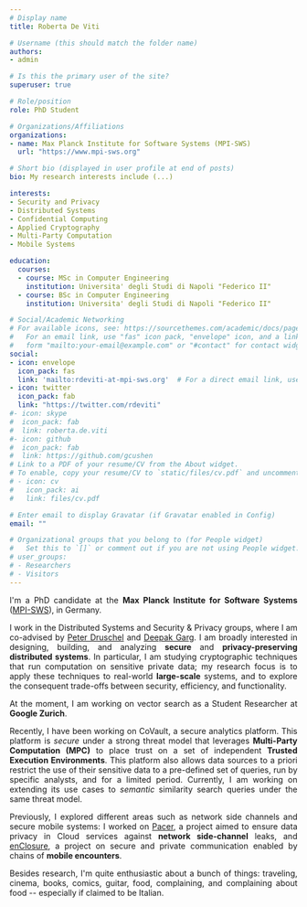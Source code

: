 ```yaml
---
# Display name
title: Roberta De Viti

# Username (this should match the folder name)
authors:
- admin

# Is this the primary user of the site?
superuser: true

# Role/position
role: PhD Student

# Organizations/Affiliations
organizations:
- name: Max Planck Institute for Software Systems (MPI-SWS)
  url: "https://www.mpi-sws.org"

# Short bio (displayed in user profile at end of posts)
bio: My research interests include (...)

interests:
- Security and Privacy
- Distributed Systems
- Confidential Computing
- Applied Cryptography
- Multi-Party Computation
- Mobile Systems

education:
  courses:
  - course: MSc in Computer Engineering
    institution: Universita' degli Studi di Napoli "Federico II"
  - course: BSc in Computer Engineering
    institution: Universita' degli Studi di Napoli "Federico II"

# Social/Academic Networking
# For available icons, see: https://sourcethemes.com/academic/docs/page-builder/#icons
#   For an email link, use "fas" icon pack, "envelope" icon, and a link in the
#   form "mailto:your-email@example.com" or "#contact" for contact widget.
social:
- icon: envelope
  icon_pack: fas
  link: 'mailto:rdeviti-at-mpi-sws.org'  # For a direct email link, use "mailto:test@example.org".
- icon: twitter
  icon_pack: fab
  link: "https://twitter.com/rdeviti"
#- icon: skype
#  icon_pack: fab
#  link: roberta.de.viti
#- icon: github
#  icon_pack: fab
#  link: https://github.com/gcushen
# Link to a PDF of your resume/CV from the About widget.
# To enable, copy your resume/CV to `static/files/cv.pdf` and uncomment the lines below.
# - icon: cv
#   icon_pack: ai
#   link: files/cv.pdf

# Enter email to display Gravatar (if Gravatar enabled in Config)
email: ""

# Organizational groups that you belong to (for People widget)
#   Set this to `[]` or comment out if you are not using People widget.
# user_groups:
# - Researchers
# - Visitors
---
```


<div style="text-align: justify;">

I'm a PhD candidate at the <b>Max Planck Institute for Software Systems</b> (<a href="https://www.mpi-sws.org">MPI-SWS</a>), in Germany.

I work in the Distributed Systems and Security & Privacy groups, where I am co-advised by <a href="https://people.mpi-sws.org/~druschel/">Peter Druschel</a> and <a href="https://people.mpi-sws.org/~dg/">Deepak Garg</a>. I am broadly interested in designing, building, and analyzing <b>secure</b> and <b>privacy-preserving distributed systems</b>. In particular, I am studying cryptographic techniques that run computation on sensitive private data; my research focus is to apply these techniques to real-world <b>large-scale</b> systems, and to explore the consequent trade-offs between security, efficiency, and functionality.

At the moment, I am working on vector search as a Student Researcher at <b>Google Zurich</b>.

Recently, I have been working on CoVault, a secure analytics platform. This platform is <i>secure</i> under a strong threat model that leverages <b>Multi-Party Computation (MPC)</b> to place trust on a set of independent <b>Trusted Execution Environments</b>. This platform also allows data sources to a priori restrict the use of their sensitive data to a pre-defined set of queries, run by specific analysts, and for a limited period. Currently, I am working on extending its use cases to <i>semantic</i> similarity search queries under the same threat model.

Previously, I explored different areas such as network side channels and secure mobile systems: I worked on <a href="https://www.usenix.org/system/files/sec22-mehta.pdf">Pacer</a>, a project aimed to ensure data privacy in Cloud services against <b>network side-channel</b> leaks, and <a href="https://dl.acm.org/doi/pdf/10.1145/3307334.3326101">enClosure</a>, a project on secure and private communication enabled by chains of <b>mobile encounters</b>.

Besides research, I'm quite enthusiastic about a bunch of things: traveling, cinema, books, comics, guitar, food, complaining, and complaining about food -- especially if claimed to be Italian.
</div>
